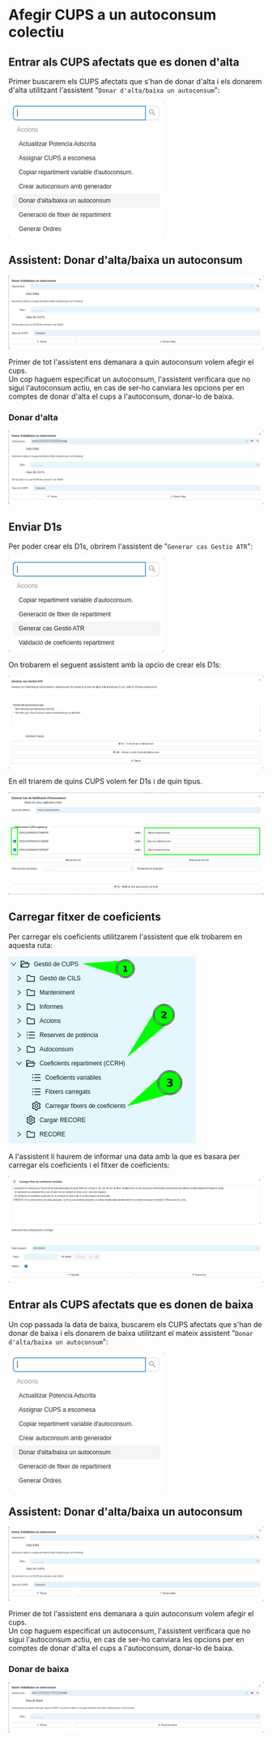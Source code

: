 # Afegir CUPS a un autoconsum colectiu

## Entrar als CUPS afectats que es donen d'alta

Primer buscarem els CUPS afectats que s'han de donar d'alta i els donarem d'alta utilitzant l'assistent "`Donar d'alta/baixa un autoconsum`":

![llistat_assistents]

## Assistent: Donar d'alta/baixa un autoconsum

![wizard_set_autoconsum]

Primer de tot l'assistent ens demanara a quin autoconsum volem afegir el cups.\
Un cop haguem especificat un autoconsum, l'assistent verificara que no sigui l'autoconsum actiu, en cas de ser-ho canviara les opcions per en comptes de donar d'alta el cups a l'autoconsum, donar-lo de baixa.

### Donar d'alta

![wizard_set_autoconsum_alta]

## Enviar D1s

Per poder crear els D1s, obrirem l'assistent de "`Generar cas Gestio ATR`":

![llistat_assistents_autoconsum]

On trobarem el seguent assistent amb la opcio de crear els D1s:

![wizard_generar_cas_atr_autocon]

En ell triarem de quins CUPS volem fer D1s i de quin tipus.

![wizard_generar_cas_atr_autocon_d1]

## Carregar fitxer de coeficients

Per carregar els coeficients utilitzarem l'assistent que elk trobarem en aquesta ruta:

![menu_wizard_carrega_ccrh]

A l'assistent li haurem de informar una data amb la que es basara per carregar els coeficients i el fitxer de coeficients:

![wizard_carrega_ccrh]

## Entrar als CUPS afectats que es donen de baixa

Un cop passada la data de baixa, buscarem els CUPS afectats que s'han de donar de baixa i els donarem de baixa utilitzant el mateix assistent "`Donar d'alta/baixa un autoconsum`":

![llistat_assistents]

## Assistent: Donar d'alta/baixa un autoconsum

![wizard_set_autoconsum]

Primer de tot l'assistent ens demanara a quin autoconsum volem afegir el cups.\
Un cop haguem especificat un autoconsum, l'assistent verificara que no sigui l'autoconsum actiu, en cas de ser-ho canviara les opcions per en comptes de donar d'alta el cups a l'autoconsum, donar-lo de baixa.

### Donar de baixa

![wizard_set_autoconsum_baixa]

[llistat_assistents]: /gisce_data/erp/add_cups_to_autoconsum/llistat_assistent_cups.png
[wizard_set_autoconsum]: /gisce_data/erp/add_cups_to_autoconsum/wizard_set_autoconsum.png
[wizard_set_autoconsum_alta]: /gisce_data/erp/add_cups_to_autoconsum/wizard_set_autoconsum_alta.png
[wizard_set_autoconsum_baixa]: /gisce_data/erp/add_cups_to_autoconsum/wizard_set_autoconsum_baixa.png
[menu_wizard_carrega_ccrh]: /gisce_data/erp/add_cups_to_autoconsum/menu_wizard_carrega_ccrh.png
[wizard_carrega_ccrh]: /gisce_data/erp/add_cups_to_autoconsum/wizard_carrega_ccrh.png
[llistat_assistents_autoconsum]: /gisce_data/erp/add_cups_to_autoconsum/llistat_assistents_autoconsum.png
[wizard_generar_cas_atr_autocon]: /gisce_data/erp/add_cups_to_autoconsum/wizard_generar_cas_atr_autocon.png
[wizard_generar_cas_atr_autocon_d1]: /gisce_data/erp/add_cups_to_autoconsum/wizard_generar_cas_atr_autocon_d1.png
